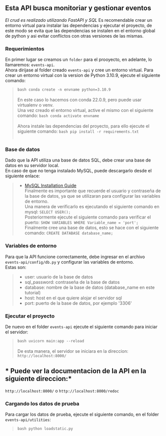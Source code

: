 ## **Esta API busca monitoriar y gestionar eventos**
*El crud es realizado utilizando FastAPI y SQL*
Es recomendable crear un entorno virtual para instalar las dependencias y ejecutar el proyecto, de este modo se evita que las dependencias se instalen en el entorno global de python y asi evitar conflictos con otras versiones de las mismas. <br>
### Requerimientos
En primer lugar se creamos un ```folder``` para el prooyecto, en adelante, lo llamaremos: ```events-api```. <br>
Ahora dirijase al folder creado ```events-api``` y cree un entorno virtual.
Para crear un entorno virtual con la version de Python 3.10.9, ejecute el siguiente comando:
> ```bash conda create -n envname python=3.10.9 ```   <br> <br>
En este caso lo hacemos con conda 22.0.9, pero puede usar virtualenv o venv. <br>
Una vez creado el entorno virtual, active el mismo con el siguiente comando:
> ```bash conda activate envname ```   <br> <br>
Ahora instale las dependencias del proyecto, para ello ejecute el siguiente comando:
> ```bash pip install -r requirements.txt ```   <br> <br>

### Base de datos
Dado que la API utiliza una base de datos SQL, debe crear una base de datos en su servidor local. <br>
En caso de que no tenga instalado MySQL, puede descargarlo desde el siguiente enlace: <br>
> - [MySQL Installation Guide](https://dev.mysql.com/doc/mysql-installation-excerpt/5.7/en/) <br>
Finalmente es importante que recuerde el usuario y contraseña de la base de datos, ya que se utilizaran para configurar las variables de entorno. <br>
Una manera de verificarlo es ejecutando el siguiente comando en mysql:
> ```SELECT USER();```   <br> 
Posteriormente ejecute el siguiente comando para verificar el puerto:
> ```SHOW VARIABLES WHERE Variable_name = 'port';```   <br> 
Finalmente cree una base de datos, esto se hace con el siguiente comando:
> ```CREATE DATABASE database_name;```   <br>

### Variables de entorno
Para que la API funcione correctamente, debe ingresar en el archivo ```events-api/config/db.py``` y configurar las variables de entorno. <br>
Estas son: <br>
> - user: usuario de la base de datos <br>
> - sql_password: contraseña de la base de datos <br>
> - database: nombre de la base de datos (database_name en este tutorial)<br>
> - host: host en el que quiere alojar el servidor sql<br>
> - port: puerto de la base de datos, por ejemplo '3306' <br>

### Ejecutar el proyecto
De nuevo en el folder ```events-api``` ejecute el siguiente comando para iniciar el servidor:
> ```bash uvicorn main:app --reload ```   <br> <br>
De esta manera, el servidor se iniciara en la direccion: ```http://localhost:8000/``` <br>

## * Puede ver la documentacion de la API en la siguiente direccion:* <br> 
```http://localhost:8000/``` o ```http://localhost:8000/redoc``` <br>

### Cargando los datos de prueba
Para cargar los datos de prueba, ejecute el siguiente comando, en el folder ```events-api/utilities```:
> ```bash python loadstatic.py ```   <br> 

